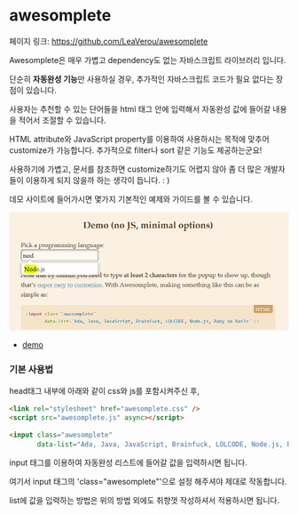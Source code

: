 # awesomplete

페이지 링크: https://github.com/LeaVerou/awesomplete

Awesomplete은 매우 가볍고 dependency도 없는 자바스크립트 라이브러리 입니다.

단순히 **자동완성 기능**만 사용하실 경우, 추가적인 자바스크립트 코드가 필요 없다는 장점이 있습니다.

사용자는 추천할 수 있는 단어들을 html 태그 안에 입력해서 자동완성 값에 들어갈 내용을 적어서 조절할 수 있습니다.

HTML attribute와 JavaScript property를 이용하여 사용하시는 목적에 맞추어 customize가 가능합니다. 추가적으로 filter나 sort 같은 기능도 제공하는군요!

사용하기에 가볍고, 문서를 참조하면 customize하기도 어렵지 않아 좀 더 많은 개발자들이 이용하게 되지 않을까 하는 생각이 듭니다. : )

데모 사이트에 들어가시면 몇가지 기본적인 예제와 가이드를 볼 수 있습니다.

![이미지](../img/004$06.png)

 * [demo](http://leaverou.github.io/awesomplete/)

### 기본 사용법

head태그 내부에 아래와 같이 css와 js를 포함시켜주신 후,

```html
<link rel="stylesheet" href="awesomplete.css" />
<script src="awesomplete.js" async></script>
```

```html
<input class="awesomplete"
       data-list="Ada, Java, JavaScript, Brainfuck, LOLCODE, Node.js, Ruby on Rails" />
```

input 태그를 이용하여 자동완성 리스트에 들어갈 값을 입력하시면 됩니다.

여기서 input 태그의 'class="awesomplete"'으로 설정 해주셔야 제대로 작동합니다.

list에 값을 입력하는 방법은 위의 방법 외에도 취향껏 작성하셔서 적용하시면 됩니다.
